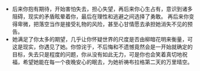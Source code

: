 - 后来你抱有期待，开始害怕失去，担心失望，再后来你心生占有，意识到诸多阻碍，现实的矛盾眩晕着你，最后在理性和逃避之间选择了勇敢。
  再后来你变得卑微，把落空当作是接受礼物的风险，甚至心甘情愿去承担她消失不见的预告。
- 她满足了你太多的期望，几乎让你怀疑世界的尺度是否由柳暗花明来衡量，可这是现实，你遇见了她。你惊诧于，不后悔和不遗憾竟然会是一开始就确定的目标，失去只是程度的问题，你从没有如此无力，可是你也会笑着真切地祝福，希望她能在每一个夜晚安心的眠去，为她祈祷布拉格第二天的万里晴空。
